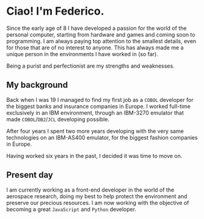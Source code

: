 # Ciao! I'm Federico.

Since the early age of 8 I have developed a passion for the world of the personal computer, starting from hardware and games and coming soon to programming. I am always paying top attention to the smallest details, even for those that are of no interest to anyone. This has always made me a unique person in the environments I have worked in (so far).

Being a purist and perfectionist are my strengths and weaknesses.

## My background

Back when I was 19 I managed to find my first job as a `COBOL` developer for the biggest banks and insurance companies in Europe. I worked full-time exclusively in an IBM environment, through an IBM-3270 emulator that made `COBOL`/`DB2`/`JCL` developing possible.

After four years I spent two more years developing with the very same technologies on an IBM-AS400 emulator, for the biggest fashion companies in Europe.

Having worked six years in the past, I decided it was time to move on.

## Present day

I am currently working as a front-end developer in the world of the aerospace research, doing my best to help protect the environment and preserve our precious resources. I am now working with the objective of becoming a great `JavaScript` and `Python` developer.
